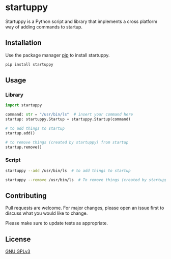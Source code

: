 # startuppy

Startuppy is a Python script and library that implements a cross platform way of adding commands to startup.

## Installation

Use the package manager [pip](https://pip.pypa.io/en/stable/) to install startuppy.

```bash
pip install startuppy
```

## Usage

### Library
```python
import startuppy

command: str = "/usr/bin/ls"  # insert your command here
startup: startuppy.Startup = startuppy.Startup(command)

# to add things to startup
startup.add()

# to remove things (created by startuppy) from startup
startup.remove()

```
### Script
```bash
startuppy --add /usr/bin/ls  # to add things to startup

startuppy --remove /usr/bin/ls  # To remove things (created by startuppy) from startup

```

## Contributing
Pull requests are welcome. For major changes, please open an issue first to discuss what you would like to change.

Please make sure to update tests as appropriate.

## License
[GNU GPLv3](https://choosealicense.com/licenses/gpl-3.0/)
